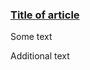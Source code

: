 <div class="au-card au-card--shadow au-card--clickable">
    <img class="au-card__image" src="../../../../assets/img/placeholder/600X260.png" alt />
    <div class="au-card__inner">
        <div class="au-body">
                <h3><a class="au-card--clickable__link" href="#">Title of article</a></h3>
        </div>
        <p>Some text</p>
        <p>Additional text</p>
    </div>
</div>
